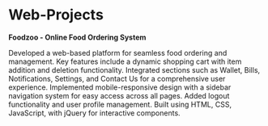 # Web-Projects
**Foodzoo - Online Food Ordering System**

Developed a web-based platform for seamless food ordering and management.
Key features include a dynamic shopping cart with item addition and deletion functionality.
Integrated sections such as Wallet, Bills, Notifications, Settings, and Contact Us for a comprehensive user experience.
Implemented mobile-responsive design with a sidebar navigation system for easy access across all pages.
Added logout functionality and user profile management.
Built using HTML, CSS, JavaScript, with jQuery for interactive components.
